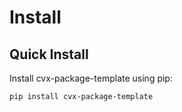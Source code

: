 # Install

## Quick Install

Install cvx-package-template using pip:

```bash
pip install cvx-package-template
```
